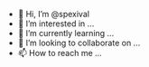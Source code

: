 - 👋 Hi, I’m @spexival
- 👀 I’m interested in ...
- 🌱 I’m currently learning ...
- 💞️ I’m looking to collaborate on ...
- 📫 How to reach me ...

<!---
spexival/spexival is a ✨ special ✨ repository because its `README.md` (this file) appears on your GitHub profile.
You can click the Preview link to take a look at your changes.
--->
